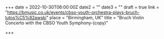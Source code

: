 +++
date = 2022-10-30T06:00:00Z
date2 = ""
date3 = ""
draft = true
link = "https://bmusic.co.uk/events/cbso-youth-orchestra-plays-bruch-lutos%C5%82awski"
place = "Birmingham, UK"
title = "Bruch Violin Concerto with the CBSO Youth Symphony-(copy)"

+++
